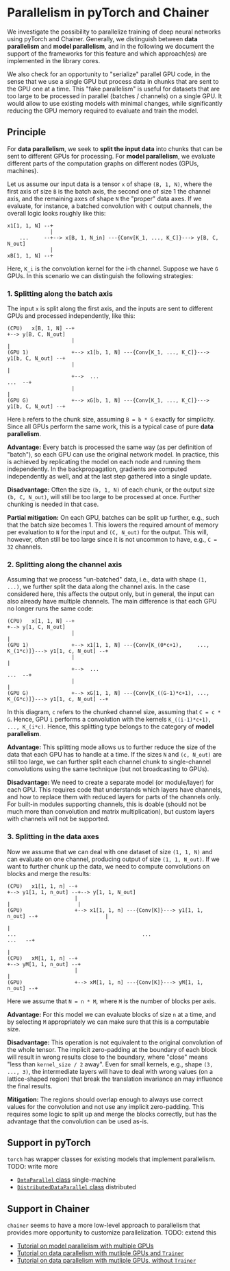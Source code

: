 # Parallelism in pyTorch and Chainer

We investigate the possibility to parallelize training of deep neural networks using pyTorch and Chainer. Generally, we distinguish between **data parallelism** and **model parallelism**, and in the following we document the support of the frameworks for this feature and which approach(es) are implemented in the library cores.

We also check for an opportunity to "serialize" parallel GPU code, in the sense that we use a single GPU but process data in chunks that are sent to the GPU one at a time. This "fake parallelism" is useful for datasets that are too large to be processed in parallel (batches / channels) on a single GPU. It would allow to use existing models with minimal changes, while significantly reducing the GPU memory required to evaluate and train the model.


## Principle

For **data parallelism**, we seek to **split the input data** into chunks that can be sent to different GPUs for processing. For **model parallelism**, we evaluate different parts of the computation graphs on different nodes (GPUs, machines).

Let us assume our input data is a tensor `x` of shape `(B, 1, N)`, where the first axis of size `B` is the batch axis, the second one of size 1 the channel axis, and the remaining axes of shape `N` the "proper" data axes. If we evaluate, for instance, a batched convolution with `C` output channels, the overall logic looks roughly like this:

    x1[1, 1, N] --+
                  |
        ...     --+--> x[B, 1, N_in] ---{Conv[K_1, ..., K_C]}---> y[B, C, N_out]
                  |
    xB[1, 1, N] --+

Here, `K_i` is the convolution kernel for the i-th channel. Suppose we have `G` GPUs. In this scenario we can distinguish the following strategies:

### 1. Splitting along the batch axis
The input `x` is split along the first axis, and the inputs are sent to different GPUs and processed independently, like this:

    (CPU)   x[B, 1, N] --+                                                               +--> y[B, C, N_out]
                         |                                                               |
    (GPU 1)              +--> x1[b, 1, N] ---{Conv[K_1, ..., K_C]}---> y1[b, C, N_out] --+
                         |                                                               |
                         +-->  ...                                                ...  --+
                         |                                                               |
    (GPU G)              +--> xG[b, 1, N] ---{Conv[K_1, ..., K_C]}---> y1[b, C, N_out] --+

Here `b` refers to the chunk size, assuming `B = b * G` exactly for simplicity. Since all GPUs perform the same work, this is a typical case of pure **data parallelism**.

**Advantage:** Every batch is processed the same way (as per definition of "batch"), so each GPU can use the original network model. In practice, this is achieved by replicating the model on each node and running them independently. In the backpropagation, gradients are computed independently as well, and at the last step gathered into a single update.

**Disadvantage:** Often the size `(b, 1, N)` of each chunk, or the output size `(b, C, N_out)`, will still be too large to be processed at once. Further chunking is needed in that case.

**Partial mitigation:** On each GPU, batches can be split up further, e.g., such that the batch size becomes 1. This lowers the required amount of memory per evaluation to `N` for the input and `(C, N_out)` for the output. This will, however, often still be too large since it is not uncommon to have, e.g., `C = 32` channels.


### 2. Splitting along the channel axis
Assuming that we process "un-batched" data, i.e., data with shape `(1, ...)`, we further split the data along the channel axis. In the case considered here, this affects the output only, but in general, the input can also already have multiple channels.
The main difference is that each GPU no longer runs the same code:

    (CPU)   x[1, 1, N] --+                                                                             +--> y[1, C, N_out]
                         |                                                                             |
    (GPU 1)              +--> x1[1, 1, N] ---{Conv[K_(0*c+1),     ..., K_(1*c)]}---> y1[1, c, N_out] --+
                         |                                                                             |
                         +-->  ...                                                              ...  --+
                         |                                                                             |
    (GPU G)              +--> xG[1, 1, N] ---{Conv[K_((G-1)*c+1), ..., K_(G*c)]}---> y1[1, c, N_out] --+

In this diagram, `c` refers to the chunked channel size, assuming that `C = c * G`. Hence, GPU `i` performs a convolution with the kernels `K_((i-1)*c+1), ..., K_(i*c)`. Hence, this splitting type belongs to the category of **model parallelism**.

**Advantage:** This splitting mode allows us to further reduce the size of the data that each GPU has to handle at a time. If the sizes `N` and `(c, N_out)` are still too large, we can further split each channel chunk to single-channel convolutions using the same technique (but not broadcasting to GPUs).

**Disadvantage:** We need to create a separate model (or module/layer) for each GPU. This requires code that understands which layers have channels, and how to replace them with reduced layers for parts of the channels only. For built-in modules supporting channels, this is doable (should not be much more than convolution and matrix multiplication), but custom layers with channels will not be supported.


### 3. Splitting in the data axes
Now we assume that we can deal with one dataset of size `(1, 1, N)` and can evaluate on one channel, producing output of size `(1, 1, N_out)`. If we want to further chunk up the data, we need to compute convolutions on blocks and merge the results:

    (CPU)   x1[1, 1, n] --+                                                   +--> y1[1, 1, n_out] --+--> y[1, 1, N_out]
                          |                                                   |                      |
    (GPU)                 +--> x1[1, 1, n] ---{Conv[K]}---> y1[1, 1, n_out] --+                      |
                                                                                                     |
    ...                                         ...                                          ...   --+
                                                                                                     |
    (CPU)   xM[1, 1, n] --+                                                   +--> yM[1, 1, n_out] --+
                          |                                                   |
    (GPU)                 +--> xM[1, 1, n] ---{Conv[K]}---> yM[1, 1, n_out] --+

Here we assume that `N = n * M`, where `M` is the number of blocks per axis.

**Advantage:** For this model we can evaluate blocks of size `n` at a time, and by selecting `M` appropriately we can make sure that this is a computable size.

**Disadvantage:** This operation is not equivalent to the original convolution of the whole tensor. The implicit zero-padding at the boundary of each block will result in wrong results close to the boundary, where "close" means "less than `kernel_size / 2` away". Even for small kernels, e.g., shape `(3, ..., 3)`, the intermediate layers will have to deal with wrong values (on a lattice-shaped region) that break the translation invariance an may influence the final results.

**Mitigation:** The regions should overlap enough to always use correct values for the convolution and not use any implicit zero-padding. This requires some logic to split up and merge the blocks correctly, but has the advantage that the convolution can be used as-is.


## Support in pyTorch

`torch` has wrapper classes for existing models that implement parallelism. TODO: write more

- [`DataParallel` class](http://pytorch.org/docs/master/nn.html#dataparallel) single-machine
- [`DistributedDataParallel` class](http://pytorch.org/docs/master/nn.html#distributeddataparallel) distributed

## Support in Chainer

`chainer` seems to have a more low-level approach to parallelism that provides more opportunity to customize parallelization. TODO: extend this

- [Tutorial on model parallelism with multiple GPUs](https://docs.chainer.org/en/stable/tutorial/gpu.html#model-parallel-computation-on-multiple-gpus)
- [Tutorial on data parallelism with mutliple GPUs and `Trainer`](https://docs.chainer.org/en/stable/tutorial/gpu.html#data-parallel-computation-on-multiple-gpus-with-trainer)
- [Tutorial on data parallelism with mutliple GPUs, without `Trainer`](https://docs.chainer.org/en/stable/tutorial/gpu.html#data-parallel-computation-on-multiple-gpus-without-trainer)
